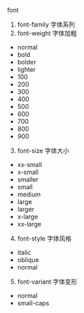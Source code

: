 font
1. font-family 字体系列
2. font-weight  字体加粗
* normal
* bold
* bolder
* lighter
* 100
* 200
* 300
* 400
* 500
* 600
* 700
* 800
* 900
3. font-size  字体大小
* xx-small
* x-small
* smaller
* small
* medium
* large
* larger
* x-large
* xx-large
4. font-style 字体风格
* italic
* oblique
* normal
5. font-variant 字体变形
* normal
* small-caps